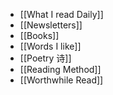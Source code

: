 - [[What I read Daily]]
- [[Newsletters]]
- [[Books]]
- [[Words I like]]
- [[Poetry 诗]]
- [[Reading Method]]
- [[Worthwhile Read]]